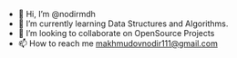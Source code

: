 - 👋 Hi, I’m @nodirmdh
- 🌱 I’m currently learning Data Structures and Algorithms.
- 💞️ I’m looking to collaborate on OpenSource Projects
- 📫 How to reach me makhmudovnodir111@gmail.com
